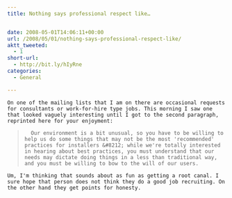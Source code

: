 ```yaml
---
title: Nothing says professional respect like…


date: 2008-05-01T14:06:11+00:00
url: /2008/05/01/nothing-says-professional-respect-like/
aktt_tweeted:
  - 1
short-url:
  - http://bit.ly/hIyRne
categories:
  - General

---
```

<div class='microid-mailto+http:sha1:a1522bcd6d6defac65a70ca51cdc44b391b1b921'>
  
    On one of the mailing lists that I am on there are occasional requests for consultants or work-for-hire type jobs. This morning I saw one that looked vaguely interesting until I got to the second paragraph, reprinted here for your enjoyment:
  
  
  <blockquote>
    
      Our environment is a bit unusual, so you have to be willing to help us do some things that may not be the most 'recommended' practices for installers &#8212; while we're totally interested in hearing about best practices, you must understand that our needs may dictate doing things in a less than traditional way, and you must be willing to bow to the will of our users.
    
  </blockquote>
  
  
    Um, I'm thinking that sounds about as fun as getting a root canal. I sure hope that person does not think they do a good job recruiting. On the other hand they get points for honesty.
  
